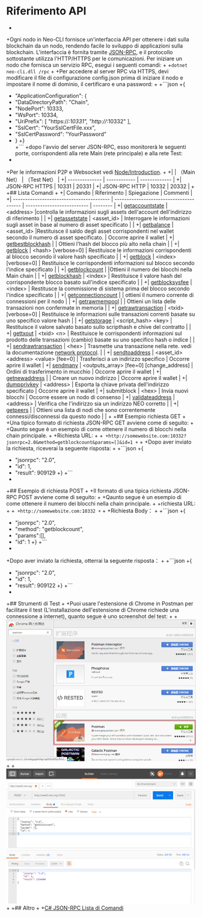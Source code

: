 # Riferimento API
+
+Ogni nodo in Neo-CLI fornisce un'interfaccia API per ottenere i dati sulla blockchain da un nodo, rendendo facile lo sviluppo di applicazioni sulla blockchain. L'interfaccia è fornita tramite [JSON-RPC](http://wiki.geekdream.com/Specification/json-rpc_2.0.html), e il protocollo sottostante utilizza l'HTTP/HTTPS per le comunicazioni. Per iniziare un nodo che fornisca un servizio RPC, esegui i seguenti comandi:
+
+`dotnet neo-cli.dll /rpc`
+
+Per accedere al server RPC via HTTPS, devi modificare il file di configurazione config.json prima di iniziare il nodo e impostare il nome di dominio, il certificaro e una password:
+
+```json
+{
+  "ApplicationConfiguration": {
+    "DataDirectoryPath": "Chain",
+    "NodePort": 10333,
+    "WsPort": 10334,
+    "UriPrefix": [ "https://*:10331", "http://*:10332" ],
+    "SslCert": "YourSslCertFile.xxx",
+    "SslCertPassword": "YourPassword"
+  }
+}                                          
+```
+dopo l'avvio del server JSON-RPC, esso monitorerà le seguenti porte, corrispondenti alla rete Main (rete principale) e alla rete Test:
+
+Per le informazioni P2P e Websocket vedi [Node/Introduction](introduction.md).
+
+|                | （Main Net） | （Test Net） |
+| -------------- | ------------ | ------------- |
+| JSON-RPC HTTPS | 10331        | 20331         |
+| JSON-RPC HTTP  | 10332        | 20332         |
+
+## Lista Comandi
+
+| Comando                                       | Riferimento                                      | Spiegazione                         | Commenti       |
+| ---------------------------------------- | --------------------------------------- | -------------------------- | -------- |
+| [getaccountstate](api/getaccountstate.md)          | \<address>                             |controlla le informazioni sugli assets dell'account dell'indirizzo di riferimento  |    |
+| [getassetstate](api/getassetstate.md)    | \<asset_id>                              | Interrogare le informazioni sugli asset in base al numero di asset specificato            |          |
+| [getbalance](api/getbalance.md)          | \<asset_id>                             |Restituisce il saldo degli asset corrispondenti nel wallet secondo il numero di asset specificato.   | Occorre aprire il wallet   |
+| [getbestblockhash](api/getbestblockhash.md) |                                         | Ottieni l'hash del blocco più alto nella chain           |          |
+| [getblock](api/getblock.md)              | \<hash> [verbose=0]                     | Restituisce le informazioni corrispondenti al blocco secondo il valore hash specificato        |          |
+| [getblock](api/getblock2.md)             | \<index> [verbose=0]                    | Restituisce le corrispondenti informazioni sul blocco secondo l'indice specificato          |          |
+| [getblockcount](api/getblockcount.md)    |                                         |Ottieni il numero dei blocchi nella Main chain                 |          |
+| [getblockhash](api/getblockhash.md)      | \<index>                                | Restituisce il valore hash del corrispondente blocco basato sull'indice specificato        |          |
+| [getblocksysfee](api/getblocksysfee.md)  | \<index>                                 | Restitusce la commissione di sistema prima del blocco secondo l'indice specificato      |          |
+| [getconnectioncount](api/getconnectioncount.md) |                                         | ottieni il numero corrente di connessioni per il nodo                 |          |
+| [getrawmempool](api/getrawmempool.md)    |                                         | Ottieni un lista delle transazioni non confermate in memoria          |          |
+| [getrawtransaction](api/getrawtransaction.md) | \<txid> [verbose=0]                     | Restituisce le informazioni sulle transazioni correnti basate su uno specifico valore hash         |          |
+| [getstorage](api/getstorage.md)          | \<script_hash>  \<key>                   | Restituisce il valore salvato basato sullo scripthash e chive del contratto  |          |
+| [gettxout](api/gettxout.md)              | \<txid> \<n>                            | Restituisce le corrispondenti informazioni sul prodotto delle transazioni (cambio) basate su uno specifico hash o indice |          |
+| [sendrawtransaction](api/sendrawtransaction.md) | \<hex>                                  | Trasmette una transazione nella rete. vedi la documentazione [network protocol](network-protocol.md).                       |          |
+| [sendtoaddress](api/sendtoaddress.md)    | \<asset_id> \<address> \<value> [fee=0] | Trasferisci a un indirizzo specifico                     | Occorre aprire il wallet   |
+| [sendmany](api/sendmany.md)              | \<outputs_array> \[fee=0] \[change_address] | Ordini di trasferimento in mucchio                       | Occorre aprire il wallet   |
+| [getnewaddress](api/getnewaddress.md)    |                                          | Creare un nuovo indirizzo                     | Occorre aprire il wallet   |
+| [dumpprivkey](api/dumpprivkey.md)        | \<address>                               | Esporta la chiave privata dell'indirizzo specificato | Occorre aprire il wallet   |
+| submitblock                              | \<hex>                                  | Invia nuovi blocchi                      | Occorre essere un nodo di consenso |
+| [validateaddress](api/validateaddress.md) | \<address>                               | Verifica che l'indirizzo sia un indirizzo NEO corretto          |          |
+| [getpeers](api/getpeers.md)              |                                          | Ottieni una lista di nodi che sono correntemente connessi/disconnessi da questo nodo        |          |
+
+## Esempio richiesta GET
+
+Una tipico formato di richiesta JSON-RPC GET avviene come di seguito:
+
+Qaunto segue è un esempio di come ottenere il numero di blocchi nella chain principale.
+
+Richiesta URL:
+
+```
+http://somewebsite.com:10332?jsonrpc=2.0&method=getblockcount&params=[]&id=1
+```
+
+Dopo aver inviato la richiesta, riceverai la seguente risposta:
+
+```json
+{
+  "jsonrpc": "2.0",
+  "id": 1,
+  "result": 909129
+}
+```
+
+## Esempio di richiesta POST
+
+Il formato di una tipica richiesta JSON-RPC POST avviene come di seguito:
+
+Qaunto segue è un esempio di come ottenere il numero dei blocchi nella chain principale.
+
+richiesta URL:
+
+```
+http://somewebsite.com:10332
+```
+
+Richiesta Body：
+
+```json
+{
+  "jsonrpc": "2.0",
+  "method": "getblockcount",
+  "params":[],
+  "id": 1
+}
+```
+
+Dopo aver inviato la richiesta, otterrai la seguente risposta：
+
+```json
+{
+  "jsonrpc": "2.0",
+  "id": 1,
+  "result": 909122
+}
+```
+
+## Strumenti di Test
+
+Puoi usare l'estensione di Chrome in Postman per facilitare il test (L'installazione dell'estensione di Chrome richiede una connessione a internet), quanto segue è uno screenshot del test:
+
+![image](/zh-cn/node/assets/api_2.jpg)
+
+![image](/assets/api_3.jpg)
+
+## Altro
+
+[C# JSON-RPC Lista di Comandi](https://github.com/chenzhitong/CSharp-JSON-RPC/blob/master/json_rpc/Program.cs)
